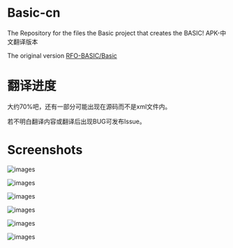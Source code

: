 # Basic-cn
The Repository for the files the Basic project that creates the BASIC! APK-中文翻译版本

The original version [RFO-BASIC/Basic](https://github.com/RFO-BASIC/Basic)

# 翻译进度
大约70%吧，还有一部分可能出现在源码而不是xml文件内。

若不明白翻译内容或翻译后出现BUG可发布Issue。

# Screenshots

![images](https://github.com/LiarOnce/Basic-cn/blob/master/docs/Screenshot_2016-11-29-17-48-50.png)

![images](https://github.com/LiarOnce/Basic-cn/blob/master/docs/Screenshot_2016-11-29-17-48-55.png)

![images](https://github.com/LiarOnce/Basic-cn/blob/master/docs/Screenshot_2016-11-29-17-49-12.png)

![images](https://github.com/LiarOnce/Basic-cn/blob/master/docs/Screenshot_2016-11-29-17-49-15.png)

![images](https://github.com/LiarOnce/Basic-cn/blob/master/docs/Screenshot_2016-11-30-17-31-09.png)

![images](https://github.com/LiarOnce/Basic-cn/blob/master/docs/Screenshot_2016-11-30-17-31-16.png)
